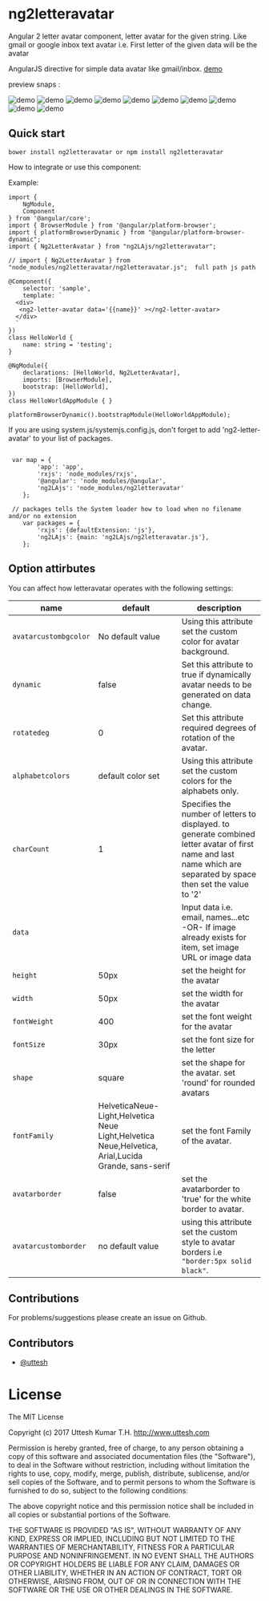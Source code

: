 # ng2letteravatar
Angular 2 letter avatar component, letter avatar for the given string. Like gmail or google inbox text avatar i.e. First letter of the given data will be the avatar

AngularJS directive for simple data avatar like gmail/inbox. 
<a href="http://uttesh.github.io/ng2letteravatar/">demo</a>

 preview snaps :
 
![demo](https://raw.github.com/uttesh/ngletteravatar/master/demo/demo1.png)
![demo](https://raw.github.com/uttesh/ngletteravatar/master/demo/demo2.png)
![demo](https://raw.github.com/uttesh/ngletteravatar/master/demo/numbers.png)
![demo](https://raw.github.com/uttesh/ngletteravatar/master/demo/special_charaters.png)
![demo](https://raw.github.com/uttesh/ngletteravatar/master/demo/chinese.png)
![demo](https://raw.github.com/uttesh/ngletteravatar/master/demo/kannada.png)
![demo](https://raw.github.com/uttesh/ngletteravatar/master/demo/round_shape_digit_special.png)
![demo](https://raw.github.com/uttesh/ngletteravatar/master/demo/round_chinese_kannada.png)
![demo](https://raw.github.com/uttesh/ngletteravatar/master/demo/avatar_border1.png)
![demo](https://raw.github.com/uttesh/ngletteravatar/master/demo/avatar_border2.png)

## Quick start

```
bower install ng2letteravatar or npm install ng2letteravatar
```
How to integrate or use this component:

Example:

```
import {
    NgModule,
    Component
} from '@angular/core';
import { BrowserModule } from '@angular/platform-browser';
import { platformBrowserDynamic } from "@angular/platform-browser-dynamic";
import { Ng2LetterAvatar } from "ng2LAjs/ng2letteravatar";

// import { Ng2LetterAvatar } from "node_modules/ng2letteravatar/ng2letteravatar.js";  full path js path

@Component({
    selector: 'sample',
    template: `
  <div> 
   <ng2-letter-avatar data='{{name}}' ></ng2-letter-avatar>
  </div>
  `
})
class HelloWorld {
    name: string = 'testing';
}

@NgModule({
    declarations: [HelloWorld, Ng2LetterAvatar],
    imports: [BrowserModule],
    bootstrap: [HelloWorld],
})
class HelloWorldAppModule { }

platformBrowserDynamic().bootstrapModule(HelloWorldAppModule);

```

If you are using system.js/systemjs.config.js, don't forget to add 'ng2-letter-avatar' to your list of packages.

```

 var map = {
        'app': 'app',
        'rxjs': 'node_modules/rxjs',
        '@angular': 'node_modules/@angular',
        'ng2LAjs': 'node_modules/ng2letteravatar'
    };
	
 // packages tells the System loader how to load when no filename and/or no extension
    var packages = {
        'rxjs': {defaultExtension: 'js'},
        'ng2LAjs': {main: 'ng2LAjs/ng2letteravatar.js'},
    };
```

## Option attirbutes

You can affect how letteravatar operates with the following settings:

name | default | description
-----|---------|------------
`avatarcustombgcolor` | No default value | Using this attribute set the custom color for avatar background.
`dynamic` | false | Set this attribute to true if dynamically avatar needs to be generated on data change.
`rotatedeg` | 0 | Set this attribute required degrees of rotation of the avatar.
`alphabetcolors` | default color set | Using this attribute set the custom colors for the alphabets only.
`charCount` | 1 | Specifies the number of letters to displayed. to generate combined letter avatar of first name and last name which are separated by space then set the value to '2'
`data` |  | Input data i.e. email, names...etc -OR- If image already exists for item, set image URL or image data
`height` | 50px | set the height for the avatar
`width` | 50px | set the width for the avatar
`fontWeight` | 400 | set the font weight for the  avatar
`fontSize` | 30px | set the font size for the letter
`shape` | square  | set the shape for the avatar. set 'round' for rounded avatars
`fontFamily` | HelveticaNeue-Light,Helvetica Neue Light,Helvetica Neue,Helvetica, Arial,Lucida Grande, sans-serif | set the font Family of the avatar.
`avatarborder` | false | set the avatarborder to 'true' for the white border to avatar.
`avatarcustomborder` | no default value | using this attribute set the custom style to avatar borders i.e <code> "border:5px solid black"</code>.

## Contributions

For problems/suggestions please create an issue on Github.

## Contributors

* [@uttesh](https://twitter.com/uttesh)

# License

The MIT License

Copyright (c) 2017 Uttesh Kumar T.H. http://www.uttesh.com

Permission is hereby granted, free of charge, to any person obtaining a copy of this software and associated documentation files (the "Software"), to deal in the Software without restriction, including without limitation the rights to use, copy, modify, merge, publish, distribute, sublicense, and/or sell copies of the Software, and to permit persons to whom the Software is furnished to do so, subject to the following conditions:

The above copyright notice and this permission notice shall be included in all copies or substantial portions of the Software.

THE SOFTWARE IS PROVIDED "AS IS", WITHOUT WARRANTY OF ANY KIND, EXPRESS OR IMPLIED, INCLUDING BUT NOT LIMITED TO THE WARRANTIES OF MERCHANTABILITY, FITNESS FOR A PARTICULAR PURPOSE AND NONINFRINGEMENT. IN NO EVENT SHALL THE AUTHORS OR COPYRIGHT HOLDERS BE LIABLE FOR ANY CLAIM, DAMAGES OR OTHER LIABILITY, WHETHER IN AN ACTION OF CONTRACT, TORT OR OTHERWISE, ARISING FROM, OUT OF OR IN CONNECTION WITH THE SOFTWARE OR THE USE OR OTHER DEALINGS IN THE SOFTWARE.


